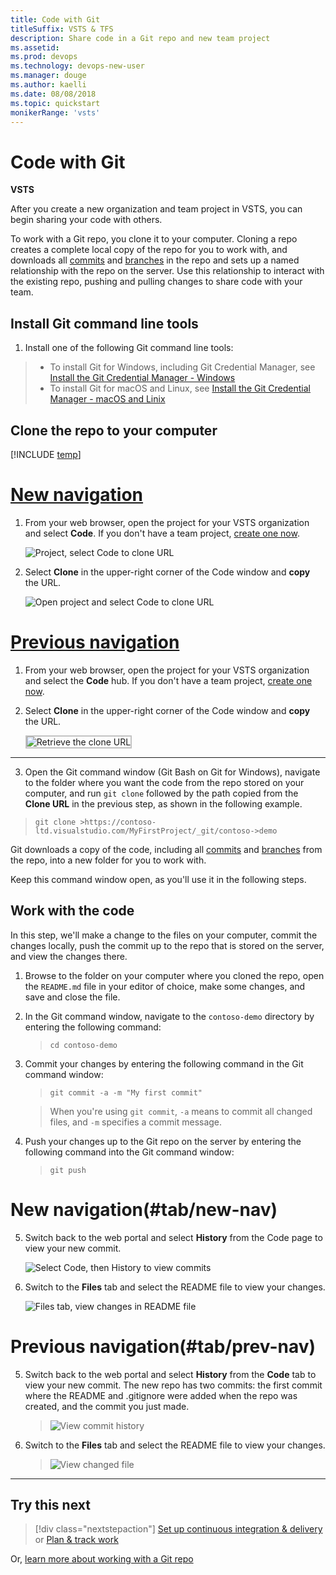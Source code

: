 ```yaml
---
title: Code with Git
titleSuffix: VSTS & TFS 
description: Share code in a Git repo and new team project 
ms.assetid: 
ms.prod: devops
ms.technology: devops-new-user
ms.manager: douge
ms.author: kaelli
ms.date: 08/08/2018
ms.topic: quickstart
monikerRange: 'vsts'
---
```



# Code with Git

**VSTS**

After you create a new organization and team project in VSTS, you can begin sharing your code with others.

To work with a Git repo, you clone it to your computer. Cloning a repo creates a complete local copy of the repo for you to work with, and downloads all [commits](../repos/git/commits.md) and [branches](../repos/git/branches.md) in the repo and sets up a named relationship with the repo on the server. Use this relationship to interact with the existing repo, pushing and pulling changes to share code with your team.

## Install Git command line tools

1. Install one of the following Git command line tools:

  >- To install Git for Windows, including Git Credential Manager, see [Install the Git Credential Manager - Windows](../repos/git/set-up-credential-managers.md#windows)
  >- To install Git for macOS and Linux, see [Install the Git Credential Manager - macOS and Linix](../repos/git/set-up-credential-managers.md#macos-and-linux)

## Clone the repo to your computer

[!INCLUDE [temp](../boards/_shared/new-agile-hubs-feature.md)]

# [New navigation](#tab/new-nav)

1. From your web browser, open the project for your VSTS organization and select **Code**. If you don't have a team project, [create one now](sign-up-invite-teammates.md).

   ![Project, select Code to clone URL](_img/project-select-code-vert.png)

2. Select **Clone** in the upper-right corner of the Code window and **copy** the URL.
  
   ![Open project and select Code to clone URL](_img/code-with-git-clone-repo-vert.png)

# [Previous navigation](#tab/prev-nav)

1. From your web browser, open the project for your VSTS organization and select the **Code** hub. If you don't have a team project, [create one now](sign-up-invite-teammates.md).

2. Select **Clone** in the upper-right corner of the Code window and **copy** the URL.

	<img src="_img/code-with-git-clone-repo.png" alt="Retrieve the clone URL" style="border: 2px solid #C3C3C3;" />

---

3. Open the Git command window (Git Bash on Git for Windows), navigate to the folder where you want the code from the repo stored on your computer, and run `git clone` followed by the path copied from the **Clone URL** in the previous step, as shown in the following example.

  >```
  >git clone >https://contoso-ltd.visualstudio.com/MyFirstProject/_git/contoso->demo
  >```
  Git downloads a copy of the code, including all [commits](../repos/git/commits.md) and [branches](../repos/git/branches.md) from the repo, into a new folder for you to work with.

  Keep this command window open, as you'll use it in the following steps.


## Work with the code

In this step, we'll make a change to the files on your computer, commit the changes locally, push the commit up to the repo that is stored on the server, and view the changes there.

1. Browse to the folder on your computer where you cloned the repo, open the `README.md` file in your editor of choice, make some changes, and save and close the file.

2. In the Git command window, navigate to the `contoso-demo` directory by entering the following command: 

   > ```
   > cd contoso-demo
   > ```

3. Commit your changes by entering the following command in the Git command window:

    >```
    >git commit -a -m "My first commit"
    >```

   >When you're using `git commit`, `-a` means to commit all changed files, and `-m` specifies a commit message.

4. Push your changes up to the Git repo on the server by entering the following command into the Git command window:

    >```
    >git push
    >```
# New navigation(#tab/new-nav)

5. Switch back to the web portal and select **History** from the Code page to view your new commit. 

   ![Select Code, then History to view commits](_img/code-history-vert.png)

6. Switch to the **Files** tab and select the README file to view your changes.

   ![Files tab, view changes in README file](_img/first-edit-readme-file.png)

# Previous navigation(#tab/prev-nav)

5. Switch back to the web portal and select **History** from the **Code** tab to view your new commit. The new repo has two commits: the first commit where the README and .gitignore were added when the repo was created, and the commit you just made.

   >![View commit history](../repos/git/_img/repo-mgmt/commit-push.png)

6. Switch to the **Files** tab and select the README file to view your changes.

   >![View changed file](../repos/git/_img/repo-mgmt/readme-changed-file.png)  
---

## Try this next  

> [!div class="nextstepaction"]
> [Set up continuous integration & delivery](../pipelines/get-started-designer.md?toc=/vsts/user-guide/toc.json&bc=/vsts/user-guide/breadcrumb/toc.json)
> or
> [Plan & track work](plan-track-work.md)

Or, [learn more about working with a Git repo](../repos/git/index.md)
